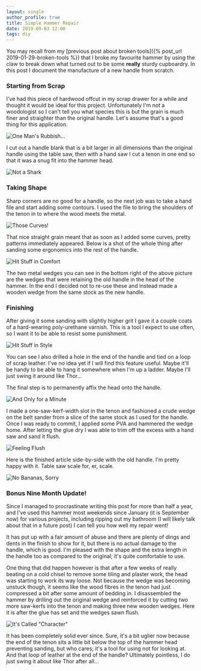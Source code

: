 ```yaml
---
layout: single
author_profile: true
title: Simple Hammer Repair
date: 2019-09-03 12:00
tags: diy
---
```


You may recall from my [previous post about broken tools]({% post_url 2019-01-29-broken-tools %}) that I broke my favourite hammer by using the claw to break down what turned out to be some **really** sturdy cupboardry. In this post I document the manufacture of a new handle from scratch.

### Starting from Scrap

I've had this piece of hardwood offcut in my scrap drawer for a while and thought it would be ideal for this project. Unfortunately I'm not a woodologist so I can't tell you what species this is but the grain is much finer and straighter than the original handle. Let's assume that's a good thing for this application.

![One Man's Rubbish...](/assets/images/diy/11-1-table-saw-blank_small.jpg)

I cut out a handle blank that is a bit larger in all dimensions than the original handle using the table saw, then with a hand saw I cut a tenon in one end so that it was a snug fit into the hammer head.

![Not a Shark](/assets/images/diy/11-2-hammer-head-tenon_small.jpg)

### Taking Shape

Sharp corners are no good for a handle, so the next job was to take a hand file and start adding some contours. I used the file to bring the shoulders of the tenon in to where the wood meets the metal.

![Those Curves!](/assets/images/diy/11-3-hand-filed-shoulder_small.jpg)

That nice straight grain meant that as soon as I added some curves, pretty patterns immediately appeared. Below is a shot of the whole thing after sanding some ergonomics into the rest of the handle.

![Hit Stuff in Comfort](/assets/images/diy/11-4-shaped-handle_small.jpg)

The two metal wedges you can see in the bottom right of the above picture are the wedges that were retaining the old handle in the head of the hammer. In the end I decided not to re-use these and instead made a wooden wedge from the same stock as the new handle.

### Finishing

After giving it some sanding with slightly higher grit I gave it a couple coats of a hard-wearing poly-urethane varnish. This is a tool I expect to use often, so I want it to be able to resist some punishment.

![Hit Stuff in Style](/assets/images/diy/11-5-varnish-leather_small.jpg)

You can see I also drilled a hole in the end of the handle and tied on a loop of scrap leather. I've no idea yet if I will find this feature useful. Maybe it'll be handy to be able to hang it somewhere when I'm up a ladder. Maybe I'll just swing it around like Thor...

The final step is to permanently affix the head onto the handle.

![And Only for a Minute](/assets/images/diy/11-6-wedge-just-the-tip_small.jpg)

I made a one-saw-kerf-width slot in the tenon and fashioned a crude wedge on the belt sander from a slice of the same stock as I used for the handle. Once I was ready to commit, I applied some PVA and hammered the wedge home. After letting the glue dry I was able to trim off the excess with a hand saw and sand it flush.

![Feeling Flush](/assets/images/diy/11-7-wedge-trimmed-flush_small.jpg)

Here is the finished article side-by-side with the old handle. I'm pretty happy with it. Table saw scale for, er, scale.

![No Bananas, Sorry](/assets/images/diy/11-8-finished-comparison_small.jpg)

### Bonus Nine Month Update!

Since I managed to procrastinate writing this post for more than half a year, and I've used this hammer most weekends since January (it is September now) for various projects, including ripping out my bathroom (I will likely talk about that in a future post) I can tell you how well my repair went!

It has put up with a fair amount of abuse and there are plenty of dings and dents in the finish to show for it, but there is no actual damage to the handle, which is good. I'm pleased with the shape and the extra length in the handle too as compared to the original; it's quite comfortable to use.

One thing that did happen however is that after a few weeks of really beating on a cold chisel to remove some tiling and plaster work, the head was starting to work its way loose. Not because the wedge was becoming unstuck though, it seems like the wood fibres in the tenon had just compressed a bit after some amount of bedding in. I disassembled the hammer by drilling out the original wedge and reinforced it by cutting two more saw-kerfs into the tenon and making three new wooden wedges. Here it is after the glue has set and the wedges sawn flush.

![It's Called "Character"](/assets/images/diy/11-9-update-wedges_small.jpg)

It has been completely solid ever since. Sure, it's a bit uglier now because the end of the tenon sits a little bit below the top of the hammer head preventing sanding, but who cares; it's a tool for using not for looking at. And that loop of leather at the end of the handle? Ultimately pointless, I do just swing it about like Thor after all...
